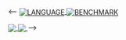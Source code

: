 <!-- 
### Hi there 👋

**ezhq/ezhq** is a ✨ _special_ ✨ repository because its `README.md` (this file) appears on your GitHub profile.

Here are some ideas to get you started:

- 🔭 I’m currently working on ...
- 🌱 I’m currently learning ...
- 👯 I’m looking to collaborate on ...
- 🤔 I’m looking for help with ...
- 💬 Ask me about ...
- 📫 How to reach me: ...
- 😄 Pronouns: ...
- ⚡ Fun fact: ...
 -->


<!-- 
 ![](https://github-readme-stats.vercel.app/api?username=ezhq&show_icons=true&border_color=blue&include_all_commits=true&count_private=true&custom_title=BENCHMARK&hide_border=false)

![Top Langs](https://github-readme-stats.vercel.app/api/top-langs/?username=ezhq&layout=compact&custom_title=LANGUAGE)
-->

<--
<a href="https://github.com/ezhq">
  <img align="center" src="https://github-readme-stats.vercel.app/api/top-langs/?username=ezhq&custom_title=LANGUAGE&title_color=ffffff&text_color=c9cacc&icon_color=2bbc8a&bg_color=1d1f21&langs_count=3&hide=HTML"  alt="LANGUAGE"/>
</a>
<a href="https://github.com/ezhq">
  <img align="center" src="https://github-readme-stats.vercel.app/api?username=ezhq&show_icons=true&line_height=27&count_private=true&custom_title=BENCHMARK&title_color=ffffff&text_color=c9cacc&icon_color=2bbc8a&bg_color=1d1f21&line_height4" alt="BENCHMARK" />
</a>


<a href="https://github.com/ezhq/epgs-web">
  <img align="center" src="https://github-readme-stats.vercel.app/api/pin/?username=ezhq&repo=epgs-web&custom_title=epgs-web&title_color=ffffff&text_color=c9cacc&icon_color=2bbc8a&bg_color=1d1f21" />
</a>

<a href="https://github.com/ezhq/overwatchspider">
  <img align="center" src="https://github-readme-stats.vercel.app/api/pin/?username=ezhq&repo=overwatchspider&custom_title=overwatchspider&title_color=ffffff&text_color=c9cacc&icon_color=2bbc8a&bg_color=1d1f21" />
</a> 
-->
